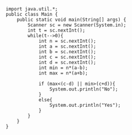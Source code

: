 ##
    import java.util.*;
    public class Main {
        public static void main(String[] args) {
            Scanner sc = new Scanner(System.in);
            int t = sc.nextInt();
            while(t-->0){
                int n = sc.nextInt();
                int a = sc.nextInt();
                int b = sc.nextInt();
                int c = sc.nextInt();
                int d = sc.nextInt();
                int min = n*(a-b);
                int max = n*(a+b);

                if (max<(c-d) || min>(c+d)){
                    System.out.println("No");
                }
                else{
                    System.out.println("Yes");
                }
            }
        }
    }